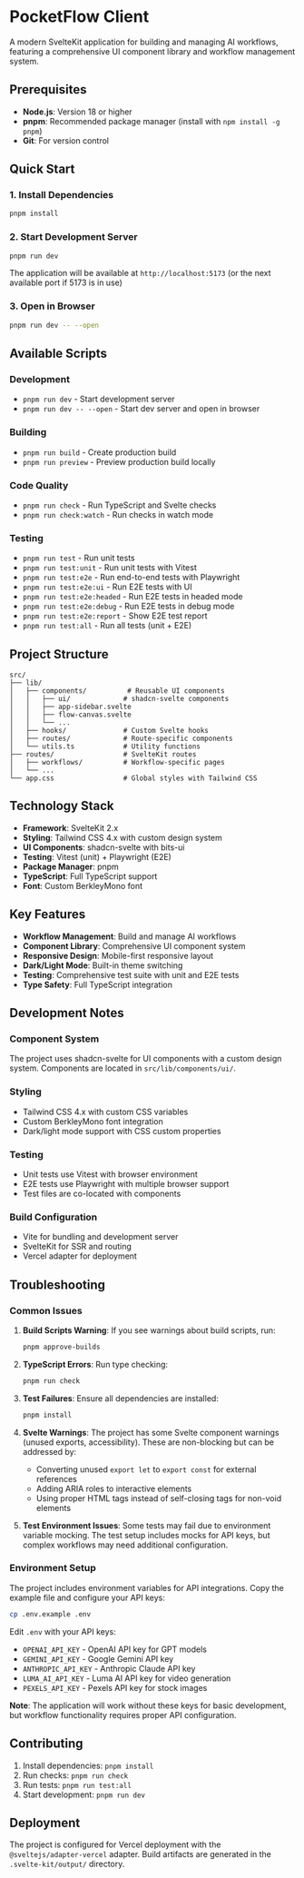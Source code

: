 # PocketFlow Client

A modern SvelteKit application for building and managing AI workflows, featuring a comprehensive UI component library and workflow management system.

## Prerequisites

- **Node.js**: Version 18 or higher
- **pnpm**: Recommended package manager (install with `npm install -g pnpm`)
- **Git**: For version control

## Quick Start

### 1. Install Dependencies

```bash
pnpm install
```

### 2. Start Development Server

```bash
pnpm run dev
```

The application will be available at `http://localhost:5173` (or the next available port if 5173 is in use)

### 3. Open in Browser

```bash
pnpm run dev -- --open
```

## Available Scripts

### Development

- `pnpm run dev` - Start development server
- `pnpm run dev -- --open` - Start dev server and open in browser

### Building

- `pnpm run build` - Create production build
- `pnpm run preview` - Preview production build locally

### Code Quality

- `pnpm run check` - Run TypeScript and Svelte checks
- `pnpm run check:watch` - Run checks in watch mode

### Testing

- `pnpm run test` - Run unit tests
- `pnpm run test:unit` - Run unit tests with Vitest
- `pnpm run test:e2e` - Run end-to-end tests with Playwright
- `pnpm run test:e2e:ui` - Run E2E tests with UI
- `pnpm run test:e2e:headed` - Run E2E tests in headed mode
- `pnpm run test:e2e:debug` - Run E2E tests in debug mode
- `pnpm run test:e2e:report` - Show E2E test report
- `pnpm run test:all` - Run all tests (unit + E2E)

## Project Structure

```
src/
├── lib/
│   ├── components/          # Reusable UI components
│   │   ├── ui/             # shadcn-svelte components
│   │   ├── app-sidebar.svelte
│   │   ├── flow-canvas.svelte
│   │   └── ...
│   ├── hooks/              # Custom Svelte hooks
│   ├── routes/             # Route-specific components
│   └── utils.ts            # Utility functions
├── routes/                 # SvelteKit routes
│   ├── workflows/          # Workflow-specific pages
│   └── ...
└── app.css                 # Global styles with Tailwind CSS
```

## Technology Stack

- **Framework**: SvelteKit 2.x
- **Styling**: Tailwind CSS 4.x with custom design system
- **UI Components**: shadcn-svelte with bits-ui
- **Testing**: Vitest (unit) + Playwright (E2E)
- **Package Manager**: pnpm
- **TypeScript**: Full TypeScript support
- **Font**: Custom BerkleyMono font

## Key Features

- **Workflow Management**: Build and manage AI workflows
- **Component Library**: Comprehensive UI component system
- **Responsive Design**: Mobile-first responsive layout
- **Dark/Light Mode**: Built-in theme switching
- **Testing**: Comprehensive test suite with unit and E2E tests
- **Type Safety**: Full TypeScript integration

## Development Notes

### Component System

The project uses shadcn-svelte for UI components with a custom design system. Components are located in `src/lib/components/ui/`.

### Styling

- Tailwind CSS 4.x with custom CSS variables
- Custom BerkleyMono font integration
- Dark/light mode support with CSS custom properties

### Testing

- Unit tests use Vitest with browser environment
- E2E tests use Playwright with multiple browser support
- Test files are co-located with components

### Build Configuration

- Vite for bundling and development server
- SvelteKit for SSR and routing
- Vercel adapter for deployment

## Troubleshooting

### Common Issues

1. **Build Scripts Warning**: If you see warnings about build scripts, run:

   ```bash
   pnpm approve-builds
   ```

2. **TypeScript Errors**: Run type checking:

   ```bash
   pnpm run check
   ```

3. **Test Failures**: Ensure all dependencies are installed:

   ```bash
   pnpm install
   ```

4. **Svelte Warnings**: The project has some Svelte component warnings (unused exports, accessibility). These are non-blocking but can be addressed by:

   - Converting unused `export let` to `export const` for external references
   - Adding ARIA roles to interactive elements
   - Using proper HTML tags instead of self-closing tags for non-void elements

5. **Test Environment Issues**: Some tests may fail due to environment variable mocking. The test setup includes mocks for API keys, but complex workflows may need additional configuration.

### Environment Setup

The project includes environment variables for API integrations. Copy the example file and configure your API keys:

```bash
cp .env.example .env
```

Edit `.env` with your API keys:

- `OPENAI_API_KEY` - OpenAI API key for GPT models
- `GEMINI_API_KEY` - Google Gemini API key
- `ANTHROPIC_API_KEY` - Anthropic Claude API key
- `LUMA_AI_API_KEY` - Luma AI API key for video generation
- `PEXELS_API_KEY` - Pexels API key for stock images

**Note**: The application will work without these keys for basic development, but workflow functionality requires proper API configuration.

## Contributing

1. Install dependencies: `pnpm install`
2. Run checks: `pnpm run check`
3. Run tests: `pnpm run test:all`
4. Start development: `pnpm run dev`

## Deployment

The project is configured for Vercel deployment with the `@sveltejs/adapter-vercel` adapter. Build artifacts are generated in the `.svelte-kit/output/` directory.

